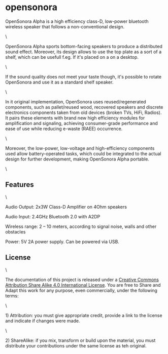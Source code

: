 opensonora
==========

OpenSonora Alpha is a high efficiency class-D, low-power bluetooth
wireless speaker that follows a non-conventional design.

\

OpenSonora Alpha sports bottom-facing speakers to produce a distributed
sound effect. Moreover, its design allows to use the top plate as a sort
of a shelf, which can be usefull f.eg. If it's placed on a on a desktop.

\

If the sound quality does not meet your taste though, it's possible to
rotate OpenSonora and use it as a standard shelf speaker.

\

In it original implementation, OpenSonora uses reused/regenerated
components, such as pallet/reused wood, recovered speakers and discrete
electronics components taken from old devices (broken TVs, HiFi,
Radios). It pairs these elements with brand new high efficiency modules
for amplification and signaling, achieving consumer-grade performance
and ease of use while reducing e-waste (RAEE) occurrence.

\

Moreover, the low-power, low-voltage and high-efficiency components used
allow battery-operated tasks, which could be integrated to the actual
design for further development, making OpenSonora Alpha portable.

\

Features
--------

\

Audio Output: 2x3W Class-D Amplifier on 4Ohm speakers

Audio Input: 2.4GHz Bluetooth 2.0 with A2DP

Wireless range: 2 – 10 meters, according to signal noise, walls and
other obstacles

Power: 5V 2A power supply. Can be powered via USB.

License
------

\


The documentation of this project is released under a [Creative Commons
Attribution Share Alike 4.0 International
License](http://creativecommons.org/licenses/by-sa/4.0/legalcode). You
are free to Share and Adapt this work for any purpose, even
commercially, under the following terms:

\

​1) Attribution: you must give appropriate credit, provide a link to the
license and indicate if changes were made.

\

​2) ShareAlike: if you mix, transform or build upon the material, you
must distribute your contributions under the same license as teh
original.